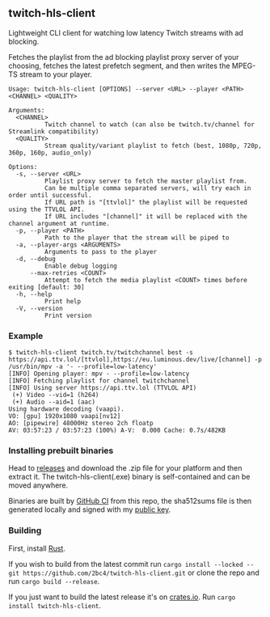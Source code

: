 ## twitch-hls-client
Lightweight CLI client for watching low latency Twitch streams with ad blocking.

Fetches the playlist from the ad blocking playlist proxy server of your choosing, fetches the latest prefetch segment, and then writes the MPEG-TS stream to your player.

```
Usage: twitch-hls-client [OPTIONS] --server <URL> --player <PATH> <CHANNEL> <QUALITY>

Arguments:
  <CHANNEL>
          Twitch channel to watch (can also be twitch.tv/channel for Streamlink compatibility)
  <QUALITY>
          Stream quality/variant playlist to fetch (best, 1080p, 720p, 360p, 160p, audio_only)

Options:
  -s, --server <URL>
          Playlist proxy server to fetch the master playlist from.
          Can be multiple comma separated servers, will try each in order until successful.
          If URL path is "[ttvlol]" the playlist will be requested using the TTVLOL API.
          If URL includes "[channel]" it will be replaced with the channel argument at runtime.
  -p, --player <PATH>
          Path to the player that the stream will be piped to
  -a, --player-args <ARGUMENTS>
          Arguments to pass to the player
  -d, --debug
          Enable debug logging
      --max-retries <COUNT>
          Attempt to fetch the media playlist <COUNT> times before exiting [default: 30]
  -h, --help
          Print help
  -V, --version
          Print version
```

### Example
```
$ twitch-hls-client twitch.tv/twitchchannel best -s https://api.ttv.lol/[ttvlol],https://eu.luminous.dev/live/[channel] -p /usr/bin/mpv -a '- --profile=low-latency'
[INFO] Opening player: mpv - --profile=low-latency
[INFO] Fetching playlist for channel twitchchannel
[INFO] Using server https://api.ttv.lol (TTVLOL API)
 (+) Video --vid=1 (h264)
 (+) Audio --aid=1 (aac)
Using hardware decoding (vaapi).
VO: [gpu] 1920x1080 vaapi[nv12]
AO: [pipewire] 48000Hz stereo 2ch floatp
AV: 03:57:23 / 03:57:23 (100%) A-V:  0.000 Cache: 0.7s/482KB
```

### Installing prebuilt binaries
Head to [releases](https://github.com/2bc4/twitch-hls-client/releases/latest) and download the .zip file for your platform and then extract it. The twitch-hls-client(.exe) binary is self-contained and can be moved anywhere.

Binaries are built by [GitHub CI](https://github.com/2bc4/twitch-hls-client/actions/workflows/release.yaml) from this repo, the sha512sums file is then generated locally and signed with my [public key](https://github.com/2bc4/2bc4).

### Building
First, install [Rust](https://rustup.rs).

If you wish to build from the latest commit run `cargo install --locked --git https://github.com/2bc4/twitch-hls-client.git` or clone the repo and run `cargo build --release`.

If you just want to build the latest release it's on [crates.io](https://crates.io/crates/twitch-hls-client). Run `cargo install twitch-hls-client`.
